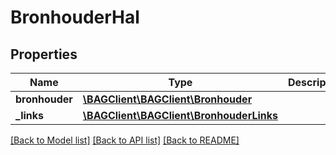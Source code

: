 # BronhouderHal

## Properties
Name | Type | Description | Notes
------------ | ------------- | ------------- | -------------
**bronhouder** | [**\BAGClient\BAGClient\Bronhouder**](Bronhouder.md) |  | 
**_links** | [**\BAGClient\BAGClient\BronhouderLinks**](BronhouderLinks.md) |  | [optional] 

[[Back to Model list]](../../README.md#documentation-for-models) [[Back to API list]](../../README.md#documentation-for-api-endpoints) [[Back to README]](../../README.md)

